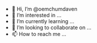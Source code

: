 - 👋 Hi, I’m @oemchumdaven
- 👀 I’m interested in ...
- 🌱 I’m currently learning ...
- 💞️ I’m looking to collaborate on ...
- 📫 How to reach me ...

<!---
oemchumdaven/oemchumdaven is a ✨ special ✨ repository because its `README.md` (this file) appears on your GitHub profile.
You can click the Preview link to take a look at your changes.
--->
